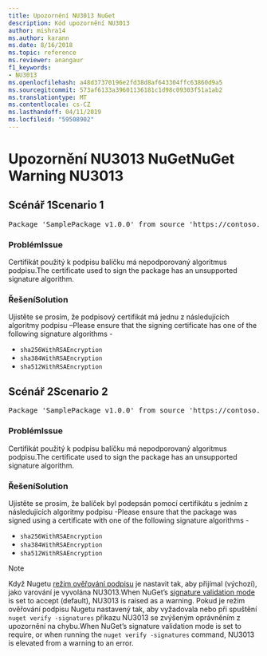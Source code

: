 ```yaml
---
title: Upozornění NU3013 NuGet
description: Kód upozornění NU3013
author: mishra14
ms.author: karann
ms.date: 8/16/2018
ms.topic: reference
ms.reviewer: anangaur
f1_keywords:
- NU3013
ms.openlocfilehash: a48d37370196e2fd38d8af643304ffc63860d9a5
ms.sourcegitcommit: 573af6133a39601136181c1d98c09303f51a1ab2
ms.translationtype: MT
ms.contentlocale: cs-CZ
ms.lasthandoff: 04/11/2019
ms.locfileid: "59508902"
---
```

# <a name="nuget-warning-nu3013"></a><span data-ttu-id="abde8-103">Upozornění NU3013 NuGet</span><span class="sxs-lookup"><span data-stu-id="abde8-103">NuGet Warning NU3013</span></span>

## <a name="scenario-1"></a><span data-ttu-id="abde8-104">Scénář 1</span><span class="sxs-lookup"><span data-stu-id="abde8-104">Scenario 1</span></span>

<pre>Package 'SamplePackage v1.0.0' from source 'https://contoso.com/index.json': The signing certificate has an unsupported signature algorithm.</pre>

### <a name="issue"></a><span data-ttu-id="abde8-105">Problém</span><span class="sxs-lookup"><span data-stu-id="abde8-105">Issue</span></span>

<span data-ttu-id="abde8-106">Certifikát použitý k podpisu balíčku má nepodporovaný algoritmus podpisu.</span><span class="sxs-lookup"><span data-stu-id="abde8-106">The certificate used to sign the package has an unsupported signature algorithm.</span></span>


### <a name="solution"></a><span data-ttu-id="abde8-107">Řešení</span><span class="sxs-lookup"><span data-stu-id="abde8-107">Solution</span></span>

<span data-ttu-id="abde8-108">Ujistěte se prosím, že podpisový certifikát má jednu z následujících algoritmy podpisu –</span><span class="sxs-lookup"><span data-stu-id="abde8-108">Please ensure that the signing certificate has one of the following signature algorithms -</span></span> 
* `sha256WithRSAEncryption`
* `sha384WithRSAEncryption`
* `sha512WithRSAEncryption`



## <a name="scenario-2"></a><span data-ttu-id="abde8-109">Scénář 2</span><span class="sxs-lookup"><span data-stu-id="abde8-109">Scenario 2</span></span>

<pre>Package 'SamplePackage v1.0.0' from source 'https://contoso.com/index.json': The primary signature's certificate has an unsupported signature algorithm.</pre>

### <a name="issue"></a><span data-ttu-id="abde8-110">Problém</span><span class="sxs-lookup"><span data-stu-id="abde8-110">Issue</span></span>

<span data-ttu-id="abde8-111">Certifikát použitý k podpisu balíčku má nepodporovaný algoritmus podpisu.</span><span class="sxs-lookup"><span data-stu-id="abde8-111">The certificate used to sign the package has an unsupported signature algorithm.</span></span>


### <a name="solution"></a><span data-ttu-id="abde8-112">Řešení</span><span class="sxs-lookup"><span data-stu-id="abde8-112">Solution</span></span>

<span data-ttu-id="abde8-113">Ujistěte se prosím, že balíček byl podepsán pomocí certifikátu s jedním z následujících algoritmy podpisu -</span><span class="sxs-lookup"><span data-stu-id="abde8-113">Please ensure that the package was signed using a certificate with one of the following signature algorithms -</span></span> 
* `sha256WithRSAEncryption`
* `sha384WithRSAEncryption`
* `sha512WithRSAEncryption`


> [!Note]
> <span data-ttu-id="abde8-114">Když Nugetu [režim ověřování podpisu](https://docs.microsoft.com/en-us/nuget/consume-packages/installing-signed-packages#configure-package-signature-requirements) je nastavit tak, aby přijímal (výchozí), jako varování je vyvolána NU3013.</span><span class="sxs-lookup"><span data-stu-id="abde8-114">When NuGet’s [signature validation mode](https://docs.microsoft.com/en-us/nuget/consume-packages/installing-signed-packages#configure-package-signature-requirements) is set to accept (default), NU3013 is raised as a warning.</span></span> <span data-ttu-id="abde8-115">Pokud je režim ověřování podpisu Nugetu nastavený tak, aby vyžadovala nebo při spuštění `nuget verify -signatures` příkazu NU3013 se zvýšeným oprávněním z upozornění na chybu.</span><span class="sxs-lookup"><span data-stu-id="abde8-115">When NuGet’s signature validation mode is set to require, or when running the `nuget verify -signatures` command, NU3013 is elevated from a warning to an error.</span></span> 

